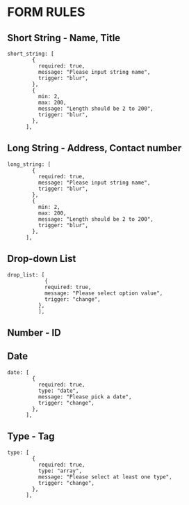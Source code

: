 # FORM RULES

## Short String - Name, Title

```JS
short_string: [
        {
          required: true,
          message: "Please input string name",
          trigger: "blur",
        },
        {
          min: 2,
          max: 200,
          message: "Length should be 2 to 200",
          trigger: "blur",
        },
      ],
```

## Long String - Address, Contact number

```JS
long_string: [
        {
          required: true,
          message: "Please input string name",
          trigger: "blur",
        },
        {
          min: 2,
          max: 200,
          message: "Length should be 2 to 200",
          trigger: "blur",
        },
      ],
```

## Drop-down List

```JS
drop_list: [
            {
            required: true,
            message: "Please select option value",
            trigger: "change",
          },
          ],
```

## Number - ID

## Date

```JS
date: [
        {
          required: true,
          type: "date",
          message: "Please pick a date",
          trigger: "change",
        },
      ],
```

## Type - Tag

```JS
type: [
        {
          required: true,
          type: "array",
          message: "Please select at least one type",
          trigger: "change",
        },
      ],
```
